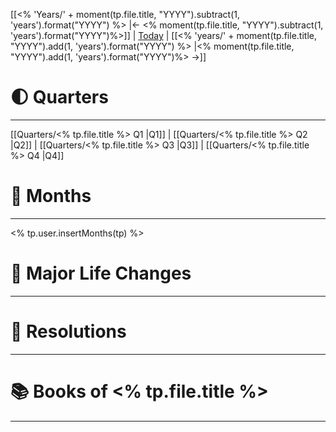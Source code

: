 [[<% 'Years/' + moment(tp.file.title, "YYYY").subtract(1, 'years').format("YYYY") %> |← <% moment(tp.file.title, "YYYY").subtract(1, 'years').format("YYYY")%>]] | [Today](obsidian://daily) | [[<% 'years/' + moment(tp.file.title, "YYYY").add(1, 'years').format("YYYY") %> |<% moment(tp.file.title, "YYYY").add(1, 'years').format("YYYY")%> →]]

# 🌓 Quarters
--- 
[[Quarters/<% tp.file.title %> Q1 |Q1]] | [[Quarters/<% tp.file.title %> Q2 |Q2]] | [[Quarters/<% tp.file.title %> Q3 |Q3]] | [[Quarters/<% tp.file.title %> Q4 |Q4]]

# 📆 Months
---
<% tp.user.insertMonths(tp) %>

# 🧬 Major Life Changes
---

# 🚀 Resolutions
---

# 📚 Books of <% tp.file.title %>
---

